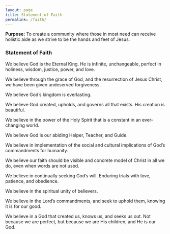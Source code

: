 ```yaml
---
layout: page
title: Statement of Faith
permalink: /faith/
---
```


**Purpose:** To create a community where those in most need can receive holistic aide as we strive to be
the hands and feet of Jesus.

### Statement of Faith

We believe God is the Eternal King. He is infinite, unchangeable, perfect in holiness, wisdom, justice,
power, and love.

We believe through the grace of God, and the resurrection of Jesus Christ, we have been given
undeserved forgiveness.

We believe God’s kingdom is everlasting.

We believe God created, upholds, and governs all that exists. His creation is beautiful.

We believe in the power of the Holy Spirit that is a constant in an ever-changing world.

We believe God is our abiding Helper, Teacher, and Guide.

We believe in implementation of the social and cultural implications of God’s commandments for
humanity.

We believe our faith should be visible and concrete model of Christ in all we do, even when words are
not used.

We believe in continually seeking God’s will. Enduring trials with love, patience, and obedience.

We believe in the spiritual unity of believers.

We believe in the Lord’s commandments, and seek to uphold them, knowing it is for our good.

We believe in a God that created us, knows us, and seeks us out. Not because we are perfect, but
because we are His children, and He is our God.
